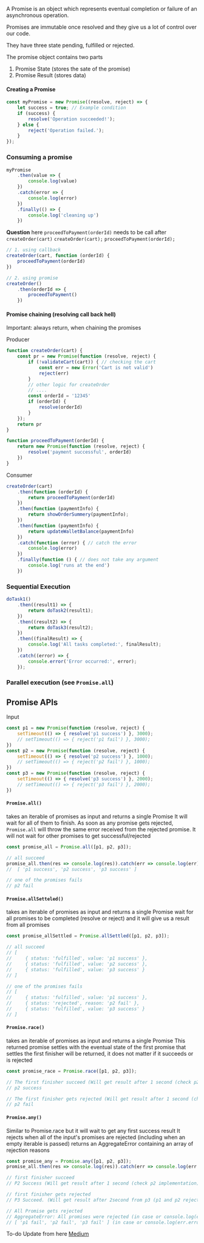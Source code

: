 A Promise is an object which represents eventual completion or failure of an asynchronous operation.

Promises are immutable once resolved and they give us a lot of control over our code.

They have three state pending, fulfilled or rejected.

The promise object contains two parts
1) Promise State (stores the sate of the promise)
2) Promise Result (stores data)

#### Creating a Promise

```js
const myPromise = new Promise((resolve, reject) => {
	let success = true; // Example condition
	if (success) {
		resolve('Operation succeeded!');
	} else {
		reject('Operation failed.');
	}
});
```

### Consuming a promise

```js
myPromise
    .then(value => {
        console.log(value)
    })
    .catch(error => {
        console.log(error)
    })
    .finally(() => {
        console.log('cleaning up')
    })
```

**Question**
here `proceedToPayment(orderId)` needs to be call after `createOrder(cart)`
`createOrder(cart);`
`proceedToPayment(orderId);`

```js
// 1. using callback
createOrder(cart, function (orderId) {
    proceedToPayment(orderId)
})

// 2. using promise
createOrder()
    .then(orderId => {
        proceedToPayment()
    })
```

#### Promise chaining (resolving call back hell)
Important: always return, when chaining the promises

Producer

```js
function createOrder(cart) {
    const pr = new Promise(function (resolve, reject) {
        if (!validateCart(cart)) { // checking the cart
            const err = new Error('Cart is not valid')
            reject(err)
        }
        // other logic for createOrder
        // ....
        const orderId = '12345'
        if (orderId) {
            resolve(orderId)
        }
    });
    return pr
}

function proceedToPayment(orderId) {
    return new Promise(function (resolve, reject) {
        resolve('payment successful', orderId)
    })
}
```

Consumer

```js
createOrder(cart)
    .then(function (orderId) {
        return proceedToPayment(orderId)
    })
    .then(function (paymentInfo) {
        return showOrderSummery(paymentInfo);
    })
    .then(function (paymentInfo) {
        return updateWalletBalance(paymentInfo)
    })
    .catch(function (error) { // catch the error
        console.log(error)
    })
    .finally(function () { // does not take any argument
        console.log('runs at the end')
    })
```


### Sequential Execution

```js
doTask1()
	.then((result1) => {
		return doTask2(result1);
	})
	.then((result2) => {
		return doTask3(result2);
	})
	.then((finalResult) => {
		console.log('All tasks completed:', finalResult);
	})
	.catch((error) => {
		console.error('Error occurred:', error);
	});
```

### Parallel execution (see `Promise.all`)

## Promise APIs

Input

```js
const p1 = new Promise(function (resolve, reject) {
    setTimeout(() => { resolve('p1 success') }, 3000);
    // setTimeout(() => { reject('p1 fail') }, 3000);
})
const p2 = new Promise(function (resolve, reject) {
    setTimeout(() => { resolve('p2 success') }, 1000);
    // setTimeout(() => { reject('p2 fail') }, 1000);
})
const p3 = new Promise(function (resolve, reject) {
    setTimeout(() => { resolve('p3 success') }, 2000);
    // setTimeout(() => { reject('p3 fail') }, 2000);
})
```

#### `Promise.all()`
takes an iterable of promises as input and returns a single Promise
It will wait for all of them to finish.
As soon as any promise gets rejected, `Promise.all` will throw the same error received from the rejected promise. It will not wait for other promises to get successful/rejected

```js
const promise_all = Promise.all([p1, p2, p3]);

// all succeed
promise_all.then(res => console.log(res)).catch(err => console.log(err))
//  [ 'p1 success', 'p2 success', 'p3 success' ]

// one of the promises fails
// p2 fail
```

#### `Promise.allSetteled()`
takes an iterable of promises as input and returns a single Promise
wait for all promises to be completed (resolve or reject) and it will give us a result from all promises

```js
const promise_allSettled = Promise.allSettled([p1, p2, p3]);

// all succeed
// [
//     { status: 'fulfilled', value: 'p1 success' },
//     { status: 'fulfilled', value: 'p2 success' },
//     { status: 'fulfilled', value: 'p3 success' }
// ]

// one of the promises fails
// [
//     { status: 'fulfilled', value: 'p1 success' },
//     { status: 'rejected', reason: 'p2 fail' },
//     { status: 'fulfilled', value: 'p3 success' }
// ]
```

#### `Promise.race()`
takes an iterable of promises as input and returns a single Promise
This returned promise settles with the eventual state of the first promise that settles
the first finisher will be returned, it does not matter if it succeeds or is rejected

```js
const promise_race = Promise.race([p1, p2, p3]);

// The first finisher succeed (Will get result after 1 second (check p2 implementation))
// p2 success

// The first finisher gets rejected (Will get result after 1 second (check p2 implementation))
// p2 fail
```

#### `Promise.any()`
Similar to Promise.race but it will wait to get any first success result
It rejects when all of the input's promises are rejected (including when an empty iterable is passed)
returns an AggregateError containing an array of rejection reasons

```js
const promise_any = Promise.any([p1, p2, p3]);
promise_all.then(res => console.log(res)).catch(err => console.log(err.errors)) // important, we are logging err.errors

// first finisher succeed
// P2 Success (Will get result after 1 second (check p2 implementation))

// first finisher gets rejected
// P3 Succeed. (Will get result after 2second from p3 (p1 and p2 rejected))

// All Promise gets rejected
// AggregateError: All promises were rejected (in case or console.log(err))
// [ 'p1 fail', 'p2 fail', 'p3 fail' ] (in case or console.log(err.errors))
```

To-do
Update from here
[Medium](https://medium.com/@AlexanderObregon/understanding-javascript-promises-b465719f9835)

